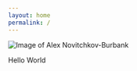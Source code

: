 ```yaml
---
layout: home
permalink: /
---
```


  <img src="../assets/AlexNovitchkovBurbank.png" class="home-page-image" alt="Image of Alex Novitchkov-Burbank" />


Hello World